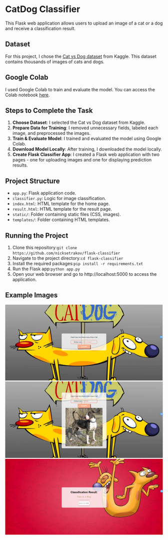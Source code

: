 # CatDog Classifier

This Flask web application allows users to upload an image of a cat or a dog and receive a classification result.

## Dataset
For this project, I chose the [Cat vs Dog dataset](https://www.kaggle.com/datasets/unmoved/30k-cats-and-dogs-150x150-greyscale) from Kaggle. This dataset contains thousands of images of cats and dogs.

## Google Colab
I used Google Colab to train and evaluate the model. You can access the Colab notebook [here](https://colab.research.google.com/drive/1GokwPul7LKFvvcVFHfyCo33TgFk-QsHE?usp=sharing).

## Steps to Complete the Task
1. **Choose Dataset**: I selected the Cat vs Dog dataset from Kaggle.
2. **Prepare Data for Training**: I removed unnecessary fields, labeled each image, and preprocessed the images.
3. **Train & Evaluate Model**: I trained and evaluated the model using Google Colab.
4. **Download Model Locally**: After training, I downloaded the model locally.
5. **Create Flask Classifier App**: I created a Flask web application with two pages - one for uploading images and one for displaying prediction results.

## Project Structure
- `app.py`: Flask application code.
- `classifier.py`: Logic for image classification.
- `index.html`: HTML template for the home page.
- `result.html`: HTML template for the result page.
- `static/`: Folder containing static files (CSS, images).
- `templates/`: Folder containing HTML templates.

## Running the Project
1. Clone this repository:`git clone https://github.com/nicksetrakov/flask-classifier `
2. Navigate to the project directory:`cd flask-classifier`
3. Install the required packages:`pip install -r requirements.txt`
4. Run the Flask app:`python app.py`
5. Open your web browser and go to http://localhost:5000 to access the application.

## Example Images
![example.jpg](static/images/example.jpg)
![example2.jpg](static/images/example2.jpg)
![example3.jpg](static/images/example3.jpg)
